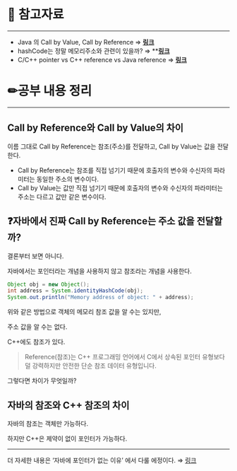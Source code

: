 # 🔗 참고자료

---

- Java 의 Call by Value, Call by Reference ⇒ [**링크**](https://bcp0109.tistory.com/360)
- hashCode는 정말 메모리주소와 관련이 있을까? ⇒ ****[링크](https://velog.io/@cieroyou/hashCode%EB%8A%94-%EC%A0%95%EB%A7%90-%EB%A9%94%EB%AA%A8%EB%A6%AC%EC%A3%BC%EC%86%8C%EC%99%80-%EA%B4%80%EB%A0%A8%EC%9D%B4-%EC%9E%88%EC%9D%84%EA%B9%8C)**
- C/C++ pointer vs C++ reference vs Java reference ⇒ [**링크**](https://levelup.gitconnected.com/c-c-pointer-vs-c-reference-vs-java-reference-facc037eb2a5)

# ✏공부 내용 정리

---

## Call by Reference와 Call by Value의 차이

이름 그대로 Call by Reference는 참조(주소)를 전달하고, Call by Value는 값을 전달한다.

- Call by Reference는 참조를 직접 넘기기 때문에 호출자의 변수와 수신자의 파라미터는 동일한 주소의 변수이다.
- Call by Value는 값만 직접 넘기기 때문에 호출자의 변수와 수신자의 파라미터는 주소는 다르고 값만 같은 변수이다.

## ❓자바에서 진짜 Call by Reference는 주소 값을 전달할까?

결론부터 보면 아니다.

자바에서는 포인터라는 개념을 사용하지 않고 참조라는 개념을 사용한다.

```java
Object obj = new Object();
int address = System.identityHashCode(obj);
System.out.println("Memory address of object: " + address);
```

위와 같은 방법으로 객체의 메모리 참조 값을 알 수는 있지만,

주소 값을 알 수는 없다.

C++에도 참조가 있다.

> Reference(참조)는  C++ 프로그래밍 언어에서 C에서 상속된 포인터 유형보다 덜 강력하지만
안전한 단순 참조 데이터 유형입니다.
>

그렇다면 차이가 무엇일까?

## 자바의 참조와 C++ 참조의 차이

자바의 참조는 객체만 가능하다.

하지만 C++은 제약이 없이 포인터가 가능하다.

---

더 자세한 내용은 ‘자바에 포인터가 없는 이유’ 에서 다룰 에정이다. ⇒ [링크](https://www.notion.so/25080b9abe52439c9e45d1e4e469cc7c)

